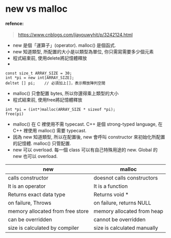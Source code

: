 # new vs malloc

#### refence: 
> https://www.cnblogs.com/jiayouwyhit/p/3242124.html

- new 是個「運算子」(operator). malloc() 是個函式.
- new 知道類型, 所配置的大小是以類型為單位, 你只需寫需要多少個元素
- 程式結束前, 使用delete將記憶體釋放
- 
```
const size_t ARRAY_SIZE = 30; 
int *pi = new int[ARRAY_SIZE];
deltet [] pi;    // 必須加上[]，表示釋放陣列空間
```
- malloc() 只會配置 bytes, 所以你還得乘上類型的大小
- 程式結束前, 使用free將記憶體釋放
```
int *pi = (int*)malloc(ARRAY_SIZE * sizeof *pi);
free(pi)
```
-  malloc() 在 C 裡使用不需 typecast. C++ 是個 strong-typed language, 在 C++ 裡使用 malloc() 需要 typecast. 
- 因為 new 知道類型, 所以在配置後, new 會呼叫 constructor 來初始化所配置的記憶體. malloc() 只管配置. 
- new 可以 overload. 每一個 class 可以有自己特殊用途的 new. Global 的 new 也可以 overload. 


new | malloc
-|-
calls constructor | doesnot calls constructors
It is an operator | It is a function
Returns exact data type | Returns void *
on failure, Throws | on failure, returns NULL
memory allocated from free store | memory allocated from heap
can be overridden | cannot be overridden
size is calculated by compiler | size is calculated manually
